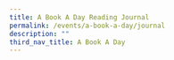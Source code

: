 ```yaml
---
title: A Book A Day Reading Journal
permalink: /events/a-book-a-day/journal
description: ""
third_nav_title: A Book A Day
---
```


